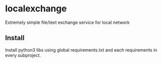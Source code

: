 # localexchange
Extremely simple file/text exchange service for local network

## Install
Install python3 libs using global requirements.txt and each requirements in every subproject.